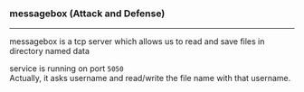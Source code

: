 ### messagebox (Attack and Defense)
---
<p>messagebox is a tcp server which allows us to read and save files in directory named data</p>
service is  running on port <code>5050</code>
<br>
Actually, it asks username and read/write the file name with that username.


